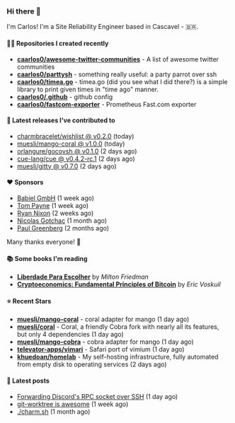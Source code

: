 ### Hi there 👋

I'm Carlos! I'm a Site Reliability Engineer based in Cascavel - 🇧🇷.

#### 👨‍💻 Repositories I created recently
- **[caarlos0/awesome-twitter-communities](https://github.com/caarlos0/awesome-twitter-communities)** - A list of awesome twitter communities
- **[caarlos0/parttysh](https://github.com/caarlos0/parttysh)** - something really useful: a party parrot over ssh
- **[caarlos0/timea.go](https://github.com/caarlos0/timea.go)** - timea.go (did you see what I did there?) is a simple library to print given times in &#34;time ago&#34; manner.
- **[caarlos0/.github](https://github.com/caarlos0/.github)** - github config
- **[caarlos0/fastcom-exporter](https://github.com/caarlos0/fastcom-exporter)** - Prometheus Fast.com exporter

#### 🚀 Latest releases I've contributed to


- [charmbracelet/wishlist @ v0.2.0](https://github.com/charmbracelet/wishlist/releases/tag/v0.2.0) (today)
- [muesli/mango-coral @ v1.0.0](https://github.com/muesli/mango-coral/releases/tag/v1.0.0) (today)
- [orlangure/gocovsh @ v0.1.0](https://github.com/orlangure/gocovsh/releases/tag/v0.1.0) (2 days ago)
- [cue-lang/cue @ v0.4.2-rc.1](https://github.com/cue-lang/cue/releases/tag/v0.4.2-rc.1) (2 days ago)
- [muesli/gitty @ v0.7.0](https://github.com/muesli/gitty/releases/tag/v0.7.0) (2 days ago)

#### ❤️ Sponsors
- [Babiel GmbH](https://github.com/babiel) (1 week ago)
- [Tom Payne](https://github.com/twpayne) (1 week ago)
- [Ryan Nixon](https://github.com/taiidani) (2 weeks ago)
- [Nicolas Gotchac](https://github.com/ngotchac) (1 month ago)
- [Paul Greenberg](https://github.com/greenpau) (2 months ago)

Many thanks everyone! 🙏

#### 📚 Some books I'm reading
- **[Liberdade Para Escolher](https://www.goodreads.com/book/show/17238591-liberdade-para-escolher)** by _Milton Friedman_
- **[Cryptoeconomics: Fundamental Principles of Bitcoin](https://www.goodreads.com/book/show/56919322-cryptoeconomics)** by _Eric Voskuil_

#### ⭐ Recent Stars


- **[muesli/mango-coral](https://github.com/muesli/mango-coral)** - coral adapter for mango (1 day ago)
- **[muesli/coral](https://github.com/muesli/coral)** - Coral, a friendly Cobra fork with nearly all its features, but only 4 dependencies (1 day ago)
- **[muesli/mango-cobra](https://github.com/muesli/mango-cobra)** - cobra adapter for mango (1 day ago)
- **[televator-apps/vimari](https://github.com/televator-apps/vimari)** - Safari port of vimium (1 day ago)
- **[khuedoan/homelab](https://github.com/khuedoan/homelab)** - My self-hosting infrastructure, fully automated from empty disk to operating services (2 days ago)

#### 📄 Latest posts
- [Forwarding Discord&#39;s RPC socket over SSH](https://carlosbecker.com/posts/discord-rpc-ssh/) (1 day ago)
- [git-worktree is awesome](https://carlosbecker.com/posts/git-worktrees/) (1 week ago)
- [./charm.sh](https://carlosbecker.com/posts/charm/) (1 month ago)
